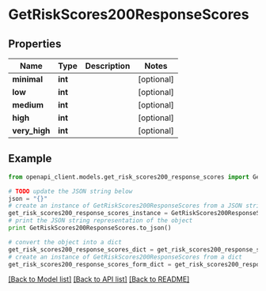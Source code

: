 # GetRiskScores200ResponseScores


## Properties
Name | Type | Description | Notes
------------ | ------------- | ------------- | -------------
**minimal** | **int** |  | [optional] 
**low** | **int** |  | [optional] 
**medium** | **int** |  | [optional] 
**high** | **int** |  | [optional] 
**very_high** | **int** |  | [optional] 

## Example

```python
from openapi_client.models.get_risk_scores200_response_scores import GetRiskScores200ResponseScores

# TODO update the JSON string below
json = "{}"
# create an instance of GetRiskScores200ResponseScores from a JSON string
get_risk_scores200_response_scores_instance = GetRiskScores200ResponseScores.from_json(json)
# print the JSON string representation of the object
print GetRiskScores200ResponseScores.to_json()

# convert the object into a dict
get_risk_scores200_response_scores_dict = get_risk_scores200_response_scores_instance.to_dict()
# create an instance of GetRiskScores200ResponseScores from a dict
get_risk_scores200_response_scores_form_dict = get_risk_scores200_response_scores.from_dict(get_risk_scores200_response_scores_dict)
```
[[Back to Model list]](../README.md#documentation-for-models) [[Back to API list]](../README.md#documentation-for-api-endpoints) [[Back to README]](../README.md)



